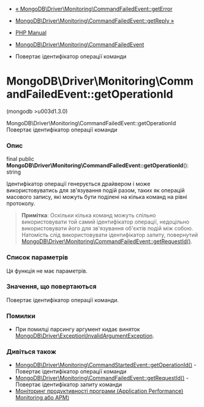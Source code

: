 - [«
MongoDB\Driver\Monitoring\CommandFailedEvent::getError](mongodb-driver-monitoring-commandfailedevent.geterror.md)
- [MongoDB\Driver\Monitoring\CommandFailedEvent::getReply
»](mongodb-driver-monitoring-commandfailedevent.getreply.md)

- [PHP Manual](index.md)
- [MongoDB\Driver\Monitoring\CommandFailedEvent](class.mongodb-driver-monitoring-commandfailedevent.md)
- Повертає ідентифікатор операції команди

# MongoDB\Driver\Monitoring\CommandFailedEvent::getOperationId

(mongodb \>u003d1.3.0)

MongoDB\Driver\Monitoring\CommandFailedEvent::getOperationId
Повертає ідентифікатор операції команди

### Опис

final public
**MongoDB\Driver\Monitoring\CommandFailedEvent::getOperationId**():
string

Ідентифікатор операції генерується драйвером і може використовуватись для
зв'язування подій разом, таких як операцій масового запису, які
можуть бути поділені на кілька команд на рівні протоколу.

> **Примітка**: Оскільки кілька команд можуть спільно використовувати
> той самий ідентифікатор операції, недоцільно використовувати його
> для зв'язування об'єктів подій між собою. Натомість слід
> використовувати ідентифікатор запиту, повернутий
> [MongoDB\Driver\Monitoring\CommandFailedEvent::getRequestId()](mongodb-driver-monitoring-commandfailedevent.getrequestid.md).

### Список параметрів

Ця функція не має параметрів.

### Значення, що повертаються

Повертає ідентифікатор операції команди.

### Помилки

- При помилці парсингу аргумент кидає виняток
[MongoDB\Driver\Exception\InvalidArgumentException](class.mongodb-driver-exception-invalidargumentexception.md).

### Дивіться також

- [MongoDB\Driver\Monitoring\CommandStartedEvent::getOperationId()](mongodb-driver-monitoring-commandstartedevent.getoperationid.md) -
Повертає ідентифікатор операції команди
- [MongoDB\Driver\Monitoring\CommandFailedEvent::getRequestId()](mongodb-driver-monitoring-commandfailedevent.getrequestid.md) -
Повертає ідентифікатор запиту команди
- [Моніторинг продуктивності програми (Application Performance)
Monitoring або APM)](mongodb.tutorial.apm.md)
